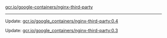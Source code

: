 [gcr.io/google-containers/nginx-third-party](https://hub.docker.com/r/cruse/nginx-third-party/tags/) 

----
Update: [gcr.io/google_containers/nginx-third-party:0.4](https://hub.docker.com/r/cruse/nginx-third-party/tags/)

Update: [gcr.io/google_containers/nginx-third-party:0.3](https://hub.docker.com/r/cruse/nginx-third-party/tags/)

